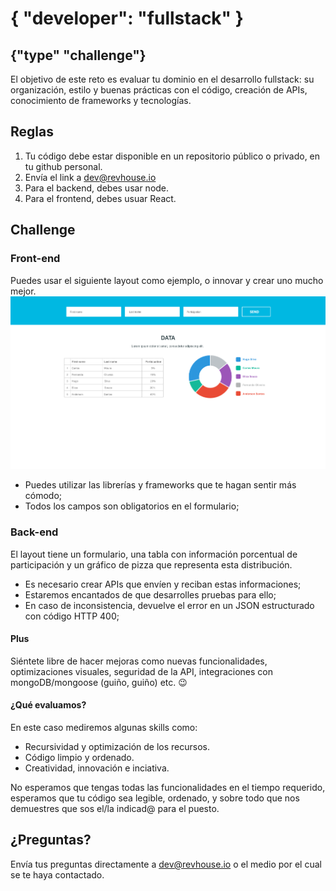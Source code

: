 
# { "developer": "fullstack" }
## {"type" "challenge"}

El objetivo de este reto es evaluar tu dominio en el desarrollo fullstack: su organización, estilo y buenas prácticas con el código, creación de APIs, conocimiento de frameworks y tecnologías.

## Reglas

1. Tu código debe estar disponible en un repositorio público o privado, en tu github personal.
2. Envía el link a dev@revhouse.io
3. Para el backend, debes usar node.
4. Para el frontend, debes usuar React.

## Challenge

### Front-end

Puedes usar el siguiente layout como ejemplo, o innovar y crear uno mucho mejor. 
![layout](layout-onepage.png)

- Puedes utilizar las librerías y frameworks que te hagan sentir más cómodo;
- Todos los campos son obligatorios en el formulario;

### Back-end

El layout tiene un formulario, una tabla con información porcentual de participación y un gráfico de pizza que representa esta distribución.

- Es necesario crear APIs que envíen y reciban estas informaciones;
- Estaremos encantados de que desarrolles pruebas para ello;
- En caso de inconsistencia, devuelve el error en un JSON estructurado con código HTTP 400;

#### Plus

Siéntete libre de hacer mejoras como nuevas funcionalidades, optimizaciones visuales, seguridad de la API, 
integraciones con mongoDB/mongoose (guiño, guiño) etc. 😉

#### ¿Qué evaluamos?

En este caso mediremos algunas skills como:

- Recursividad y optimización de los recursos.
- Código limpio y ordenado.
- Creatividad, innovación e inciativa.

No esperamos que tengas todas las funcionalidades en el tiempo requerido, esperamos que tu código sea legible,
ordenado, y sobre todo que nos demuestres que sos el/la indicad@ para el puesto. 

## ¿Preguntas?

Envía tus preguntas directamente a dev@revhouse.io o el medio por el cual se te haya contactado.
